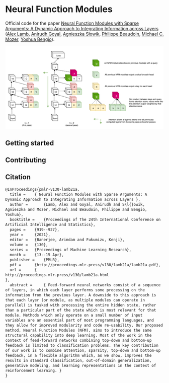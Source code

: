 # Neural Function Modules

Official code for the paper [Neural Function Modules with Sparse Arguments: A Dynamic Approach to Integrating Information across Layers](https://arxiv.org/abs/2010.08012) ([Alex Lamb](https://sites.google.com/view/alexmlamb), [Anirudh Goyal](https://anirudh9119.github.io/), [Agnieszka Słowik](https://slowika.github.io/), [Philippe Beaudoin](https://twitter.com/PhilBeaudoin?ref_src=twsrc%5Egoogle%7Ctwcamp%5Eserp%7Ctwgr%5Eauthor), [Michael C. Mozer](https://home.cs.colorado.edu/~mozer/index.php), [Yoshua Bengio](https://yoshuabengio.org/)).

![alt text](https://github.com/Slowika/NeuralFunctionModules/blob/main/figures/nfm.png)

## Getting started

## Contributing 

## Citation

```
@InProceedings{pmlr-v130-lamb21a,
  title = 	 { Neural Function Modules with Sparse Arguments: A Dynamic Approach to Integrating Information across Layers },
  author =       {Lamb, Alex and Goyal, Anirudh and S\l{}owik, Agnieszka and Mozer, Michael and Beaudoin, Philippe and Bengio, Yoshua},
  booktitle = 	 {Proceedings of The 24th International Conference on Artificial Intelligence and Statistics},
  pages = 	 {919--927},
  year = 	 {2021},
  editor = 	 {Banerjee, Arindam and Fukumizu, Kenji},
  volume = 	 {130},
  series = 	 {Proceedings of Machine Learning Research},
  month = 	 {13--15 Apr},
  publisher =    {PMLR},
  pdf = 	 {http://proceedings.mlr.press/v130/lamb21a/lamb21a.pdf},
  url = 	 {
http://proceedings.mlr.press/v130/lamb21a.html
},
  abstract = 	 { Feed-forward neural networks consist of a sequence of layers, in which each layer performs some processing on the information from the previous layer. A downside to this approach is that each layer (or module, as multiple modules can operate in parallel) is tasked with processing the entire hidden state, rather than a particular part of the state which is most relevant for that module. Methods which only operate on a small number of input variables are an essential part of most programming languages, and they allow for improved modularity and code re-usability. Our proposed method, Neural Function Modules (NFM), aims to introduce the same structural capability into deep learning. Most of the work in the context of feed-forward networks combining top-down and bottom-up feedback is limited to classification problems. The key contribution of our work is to combine attention, sparsity, top-down and bottom-up feedback, in a flexible algorithm which, as we show, improves the results in standard classification, out-of-domain generalization, generative modeling, and learning representations in the context of reinforcement learning. }
}

```
